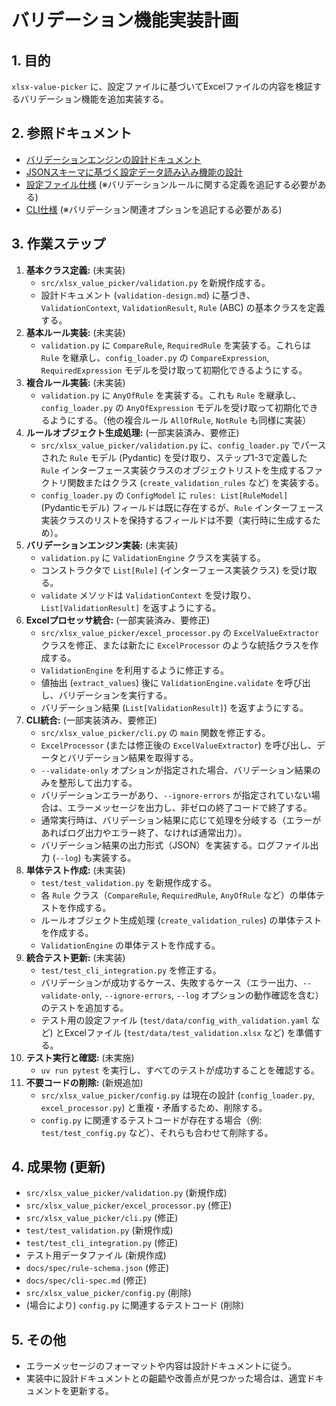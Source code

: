 # バリデーション機能実装計画

## 1. 目的

`xlsx-value-picker` に、設定ファイルに基づいてExcelファイルの内容を検証するバリデーション機能を追加実装する。

## 2. 参照ドキュメント

-   [バリデーションエンジンの設計ドキュメント](../design/validation-design.md)
-   [JSONスキーマに基づく設定データ読み込み機能の設計](../design/config-loader-design.md)
-   [設定ファイル仕様](../spec/rule-schema.json) (※バリデーションルールに関する定義を追記する必要がある)
-   [CLI仕様](../spec/cli-spec.md) (※バリデーション関連オプションを追記する必要がある)

## 3. 作業ステップ

1.  **基本クラス定義:** (未実装)
    *   `src/xlsx_value_picker/validation.py` を新規作成する。
    *   設計ドキュメント (`validation-design.md`) に基づき、`ValidationContext`, `ValidationResult`, `Rule` (ABC) の基本クラスを定義する。
2.  **基本ルール実装:** (未実装)
    *   `validation.py` に `CompareRule`, `RequiredRule` を実装する。これらは `Rule` を継承し、`config_loader.py` の `CompareExpression`, `RequiredExpression` モデルを受け取って初期化できるようにする。
3.  **複合ルール実装:** (未実装)
    *   `validation.py` に `AnyOfRule` を実装する。これも `Rule` を継承し、`config_loader.py` の `AnyOfExpression` モデルを受け取って初期化できるようにする。（他の複合ルール `AllOfRule`, `NotRule` も同様に実装）
4.  **ルールオブジェクト生成処理:** (一部実装済み、要修正)
    *   `src/xlsx_value_picker/validation.py` に、`config_loader.py` でパースされた `Rule` モデル (Pydantic) を受け取り、ステップ1-3で定義した `Rule` インターフェース実装クラスのオブジェクトリストを生成するファクトリ関数またはクラス (`create_validation_rules` など) を実装する。
    *   `config_loader.py` の `ConfigModel` に `rules: List[RuleModel]` (Pydanticモデル) フィールドは既に存在するが、`Rule` インターフェース実装クラスのリストを保持するフィールドは不要（実行時に生成するため）。
5.  **バリデーションエンジン実装:** (未実装)
    *   `validation.py` に `ValidationEngine` クラスを実装する。
    *   コンストラクタで `List[Rule]` (インターフェース実装クラス) を受け取る。
    *   `validate` メソッドは `ValidationContext` を受け取り、`List[ValidationResult]` を返すようにする。
6.  **Excelプロセッサ統合:** (一部実装済み、要修正)
    *   `src/xlsx_value_picker/excel_processor.py` の `ExcelValueExtractor` クラスを修正、または新たに `ExcelProcessor` のような統括クラスを作成する。
    *   `ValidationEngine` を利用するように修正する。
    *   値抽出 (`extract_values`) 後に `ValidationEngine.validate` を呼び出し、バリデーションを実行する。
    *   バリデーション結果 (`List[ValidationResult]`) を返すようにする。
7.  **CLI統合:** (一部実装済み、要修正)
    *   `src/xlsx_value_picker/cli.py` の `main` 関数を修正する。
    *   `ExcelProcessor` (または修正後の `ExcelValueExtractor`) を呼び出し、データとバリデーション結果を取得する。
    *   `--validate-only` オプションが指定された場合、バリデーション結果のみを整形して出力する。
    *   バリデーションエラーがあり、`--ignore-errors` が指定されていない場合は、エラーメッセージを出力し、非ゼロの終了コードで終了する。
    *   通常実行時は、バリデーション結果に応じて処理を分岐する（エラーがあればログ出力やエラー終了、なければ通常出力）。
    *   バリデーション結果の出力形式（JSON）を実装する。ログファイル出力 (`--log`) も実装する。
8.  **単体テスト作成:** (未実装)
    *   `test/test_validation.py` を新規作成する。
    *   各 `Rule` クラス（`CompareRule`, `RequiredRule`, `AnyOfRule` など）の単体テストを作成する。
    *   ルールオブジェクト生成処理 (`create_validation_rules`) の単体テストを作成する。
    *   `ValidationEngine` の単体テストを作成する。
9.  **統合テスト更新:** (未実装)
    *   `test/test_cli_integration.py` を修正する。
    *   バリデーションが成功するケース、失敗するケース（エラー出力、`--validate-only`, `--ignore-errors`, `--log` オプションの動作確認を含む）のテストを追加する。
    *   テスト用の設定ファイル (`test/data/config_with_validation.yaml` など) とExcelファイル (`test/data/test_validation.xlsx` など) を準備する。
10. **テスト実行と確認:** (未実施)
    *   `uv run pytest` を実行し、すべてのテストが成功することを確認する。
11. **不要コードの削除:** (新規追加)
    *   `src/xlsx_value_picker/config.py` は現在の設計 (`config_loader.py`, `excel_processor.py`) と重複・矛盾するため、削除する。
    *   `config.py` に関連するテストコードが存在する場合（例: `test/test_config.py` など）、それらも合わせて削除する。

## 4. 成果物 (更新)

-   `src/xlsx_value_picker/validation.py` (新規作成)
-   `src/xlsx_value_picker/excel_processor.py` (修正)
-   `src/xlsx_value_picker/cli.py` (修正)
-   `test/test_validation.py` (新規作成)
-   `test/test_cli_integration.py` (修正)
-   テスト用データファイル (新規作成)
-   `docs/spec/rule-schema.json` (修正)
-   `docs/spec/cli-spec.md` (修正)
-   `src/xlsx_value_picker/config.py` (削除)
-   (場合により) `config.py` に関連するテストコード (削除)

## 5. その他

-   エラーメッセージのフォーマットや内容は設計ドキュメントに従う。
-   実装中に設計ドキュメントとの齟齬や改善点が見つかった場合は、適宜ドキュメントを更新する。
